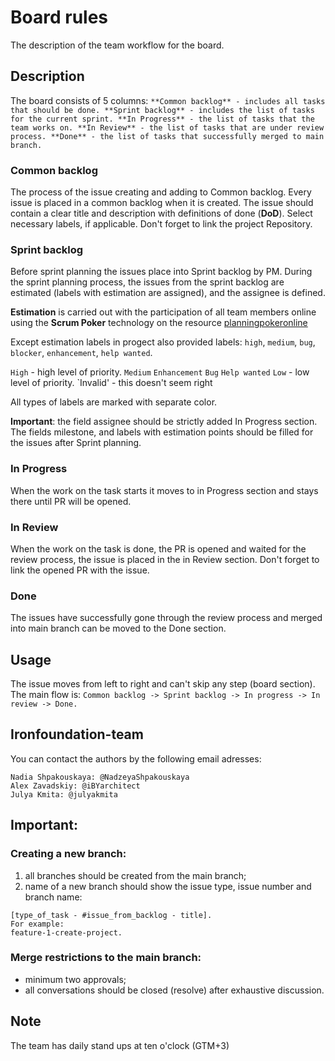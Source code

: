 # Board rules 

 The description of the team workflow for the board.

## Description

The board consists of 5 columns:
`
**Common backlog** - includes all tasks that should be done.
**Sprint backlog** - includes the list of tasks for the current sprint.
**In Progress** - the list of tasks that the team works on.
**In Review** - the list of tasks that are under review process.
**Done** - the list of tasks that successfully merged to main branch.
`
### Common backlog

The process of the issue creating and adding to Common backlog.
Every issue is placed in a common backlog when it is created.
The issue should contain a clear title and description with definitions of done (**DoD**).
Select necessary labels, if applicable.
Don't forget to link the project Repository.

### Sprint backlog

Before sprint planning the issues place into Sprint backlog by PM.
During the sprint planning process, the issues from the sprint backlog are estimated (labels with estimation are assigned), and the assignee is defined. 

**Estimation** is carried out with the participation of all team members online using the **Scrum Poker** technology on the resource [planningpokeronline](https://planningpokeronline.com)

Except estimation labels in progect also provided labels: 
`high`, `medium`, `bug`, `blocker`, `enhancement`, `help wanted`.

`High` - high level of priority.
`Medium` 
`Enhancement`
`Bug`
`Help wanted`
`Low` - low level of priority.
`Invalid' - this doesn't seem right


All types of labels are marked with separate color.

**Important**: the field assignee should be strictly added In Progress section. The fields milestone, and labels with estimation points should be filled for the issues after Sprint planning.

### In Progress

When the work on the task starts it moves to in Progress section and stays there until PR will be opened.

### In Review

When the work on the task is done, the PR is opened and waited for the review process, the issue is placed in the in Review section.
Don't forget to link the opened PR with the issue.

### Done

The issues have successfully gone through the review process and merged into main branch can be moved to the Done section.

## Usage

The issue moves from left to right and can't skip any step (board section).
The main flow is:
 `
Common backlog -> Sprint backlog -> In progress -> In review -> Done.
`

## Ironfoundation-team

You can contact the authors by the following email adresses:

```
Nadia Shpakouskaya: @NadzeyaShpakouskaya 
Alex Zavadskiy: @iBYarchitect
Julya Kmita: @julyakmita
```
## Important:

### Creating a new branch:
1) all branches should be created from the main branch;
2) name of a new branch should show the issue type, issue number and branch name:
 ```
 [type_of_task - #issue_from_backlog - title].
 For example:
 feature-1-create-project.
 ```
### Merge restrictions to the main branch:
- minimum two approvals;
- all conversations should be closed (resolve) after exhaustive discussion.

## Note
The team has daily stand ups at ten o'clock (GTM+3)
